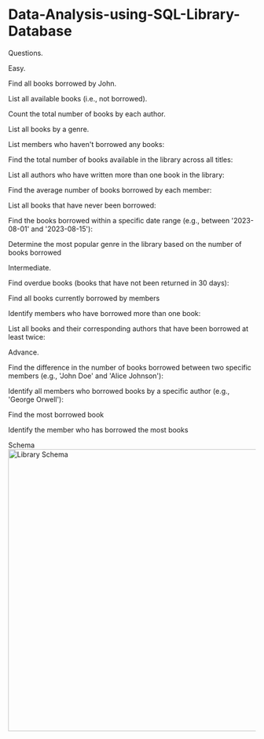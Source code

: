 # Data-Analysis-using-SQL-Library-Database

Questions.

Easy.

Find all books borrowed by John.

List all available books (i.e., not borrowed).

Count the total number of books by each author.

List all books by a genre.

List members who haven't borrowed any books:

Find the total number of books available in the library across all titles: 

List all authors who have written more than one book in the library:

Find the average number of books borrowed by each member:

List all books that have never been borrowed:

Find the books borrowed within a specific date range (e.g., between '2023-08-01' and '2023-08-15'): 

Determine the most popular genre in the library based on the number of books borrowed 

Intermediate.

Find overdue books (books that have not been returned in 30 days):

Find all books currently borrowed by members

Identify members who have borrowed more than one book:

List all books and their corresponding authors that have been borrowed at least twice:

Advance.

Find the difference in the number of books borrowed between two specific members (e.g., 'John Doe' and 'Alice Johnson'):

Identify all members who borrowed books by a specific author (e.g., 'George Orwell'): 

Find the most borrowed book 

Identify the member who has borrowed the most books 

Schema
<img width="1025" height="574" alt="Library Schema" src="https://github.com/user-attachments/assets/391eb22b-4955-47f0-bf9a-233467934721" />

